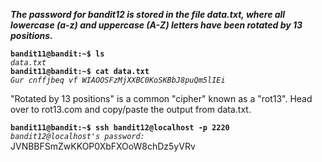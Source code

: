 ***The password for bandit12 is stored in the file data.txt, where all lowercase (a-z) and uppercase (A-Z) letters have been rotated by 13 positions.***

**`bandit11@bandit:~$ ls`**  
*`data.txt`*  
**`bandit11@bandit:~$ cat data.txt`**  
*`Gur cnffjbeq vf WIAOOSFzMjXXBC0KoSKBbJ8puQm5lIEi`*

"Rotated by 13 positions" is a common "cipher" known as a "rot13". Head over to rot13.com and copy/paste the output from data.txt.

**`bandit11@bandit:~$ ssh bandit12@localhost -p 2220`**  
*`bandit12@localhost's password:`* JVNBBFSmZwKKOP0XbFXOoW8chDz5yVRv
